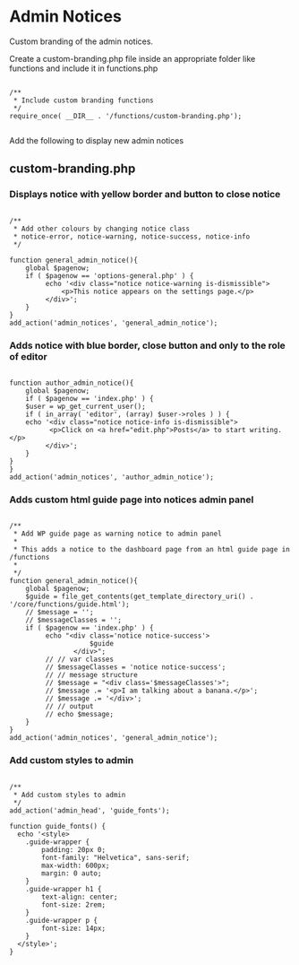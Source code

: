 # Admin Notices

Custom branding of the admin notices.

Create a custom-branding.php file inside an appropriate folder like functions and include it in functions.php

```

/**
 * Include custom branding functions
 */
require_once( __DIR__ . '/functions/custom-branding.php');


```

Add the following to display new admin notices

## custom-branding.php

### Displays notice with yellow border and button to close notice

```

/**
 * Add other colours by changing notice class
 * notice-error, notice-warning, notice-success, notice-info
 */

function general_admin_notice(){
    global $pagenow;
    if ( $pagenow == 'options-general.php' ) {
         echo '<div class="notice notice-warning is-dismissible">
             <p>This notice appears on the settings page.</p>
         </div>';
    }
}
add_action('admin_notices', 'general_admin_notice');

```

### Adds notice with blue border, close button and only to the role of editor

```

function author_admin_notice(){
    global $pagenow;
    if ( $pagenow == 'index.php' ) {
    $user = wp_get_current_user();
    if ( in_array( 'editor', (array) $user->roles ) ) {
    echo '<div class="notice notice-info is-dismissible">
          <p>Click on <a href="edit.php">Posts</a> to start writing.</p>
         </div>';
    }
}
}
add_action('admin_notices', 'author_admin_notice');

```

### Adds custom html guide page into notices admin panel

```

/**
 * Add WP guide page as warning notice to admin panel
 * 
 * This adds a notice to the dashboard page from an html guide page in /functions
 * 
 */
function general_admin_notice(){
    global $pagenow;
    $guide = file_get_contents(get_template_directory_uri() . '/core/functions/guide.html');
    // $message = '';
    // $messageClasses = '';
    if ( $pagenow == 'index.php' ) {
         echo "<div class='notice notice-success'>
                    $guide
                </div>";
         // // var classes
         // $messageClasses = 'notice notice-success';
         // // message structure
         // $message = "<div class='$messageClasses'>";
         // $message .= '<p>I am talking about a banana.</p>';
         // $message .= '</div>';
         // // output
         // echo $message;
    }
}
add_action('admin_notices', 'general_admin_notice');

```

### Add custom styles to admin

```

/**
 * Add custom styles to admin
 */
add_action('admin_head', 'guide_fonts');

function guide_fonts() {
  echo '<style>
    .guide-wrapper {
        padding: 20px 0;
        font-family: "Helvetica", sans-serif;
        max-width: 600px;
        margin: 0 auto;
    }
    .guide-wrapper h1 {
        text-align: center;
        font-size: 2rem;
    }
    .guide-wrapper p {
        font-size: 14px;
    }
  </style>';
}

```